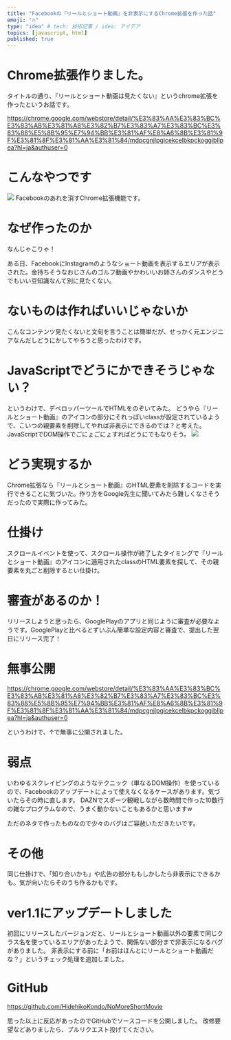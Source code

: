 ```yaml
---
title: "Facebookの『リールとショート動画』を非表示にするChrome拡張を作った話"
emoji: "🔥"
type: "idea" # tech: 技術記事 / idea: アイデア
topics: [javascript, html]
published: true
---
```


# Chrome拡張作りました。

タイトルの通り、『リールとショート動画は見たくない』というchrome拡張を作ったというお話です。

https://chrome.google.com/webstore/detail/%E3%83%AA%E3%83%BC%E3%83%AB%E3%81%A8%E3%82%B7%E3%83%A7%E3%83%BC%E3%83%88%E5%8B%95%E7%94%BB%E3%81%AF%E8%A6%8B%E3%81%9F%E3%81%8F%E3%81%AA%E3%81%84/mdpcgnjlpgicekcelbkpckoggibllpea?hl=ja&authuser=0

# こんなやつです
![](https://storage.googleapis.com/zenn-user-upload/4c7f6de8d7c7-20220426.jpg)
Facebookのあれを消すChrome拡張機能です。

# なぜ作ったのか
なんじゃこりゃ！

ある日、FacebookにInstagramのようなショート動画を表示するエリアが表示された。金持ちそうなおじさんのゴルフ動画やかわいいお姉さんのダンスやどうでもいい豆知識なんて別に見たくない。

# ないものは作ればいいじゃないか
こんなコンテンツ見たくないと文句を言うことは簡単だが、せっかく元エンジニアなんだしどうにかしてやろうと思ったわけです。

# JavaScriptでどうにかできそうじゃない？
というわけで、デベロッパーツールでHTMLをのぞいてみた。
どうやら『リールとショート動画』のアイコンの部分にそれっぽいclassが設定されているようで、こいつの親要素を削除してやれば非表示にできるのでは？と考えた。
JavaScriptでDOM操作でごにょごにょすればどうにでもなりそう。
![](https://storage.googleapis.com/zenn-user-upload/fb4a1a906dec-20220426.png)

# どう実現するか
Chrome拡張なら『リールとショート動画』のHTML要素を削除するコードを実行できることに気づいた。作り方をGoogle先生に聞いてみたら難しくなさそうだったので実際に作ってみた。

# 仕掛け
スクロールイベントを使って、スクロール操作が終了したタイミングで『リールとショート動画』のアイコンに適用されたclassのHTML要素を探して、その親要素を丸ごと削除するとい仕掛け。

# 審査があるのか！
リリースしようと思ったら、GooglePlayのアプリと同じように審査が必要なようです。GooglePlayと比べるとずいぶん簡単な設定内容と審査で、提出した翌日にリリース完了！

# 無事公開
https://chrome.google.com/webstore/detail/%E3%83%AA%E3%83%BC%E3%83%AB%E3%81%A8%E3%82%B7%E3%83%A7%E3%83%BC%E3%83%88%E5%8B%95%E7%94%BB%E3%81%AF%E8%A6%8B%E3%81%9F%E3%81%8F%E3%81%AA%E3%81%84/mdpcgnjlpgicekcelbkpckoggibllpea?hl=ja&authuser=0

というわけで、↑で無事に公開されました。

# 弱点
いわゆるスクレイピングのようなテクニック（単なるDOM操作）を使っているので、Facebookのアップデートによって使えなくなるケースがあります。気づいたらその時に直します。
DAZNでスポーツ観戦しながら数時間で作った10数行の雑なプログラムなので、うまく動かないこともあるかと思いますw

ただのネタで作ったものなので少々のバグはご容赦いただきたいです。

# その他
同じ仕掛けで、「知り合いかも」や広告の部分ももしかしたら非表示にできるかも。気が向いたらそのうち作るかもです。

# ver1.1にアップデートしました
初回にリリースしたバージョンだと、リールとショート動画以外の要素で同じクラス名を使っているエリアがあったようで、関係ない部分まで非表示になるバグがありました。
非表示にする前に「お前はほんとにリールとショート動画だな？」というチェック処理を追加しました。

# GitHub
https://github.com/HidehikoKondo/NoMoreShortMovie

思った以上に反応があったのでGitHubでソースコードを公開しました。
改修要望などありましたら、プルリクエスト投げてください。